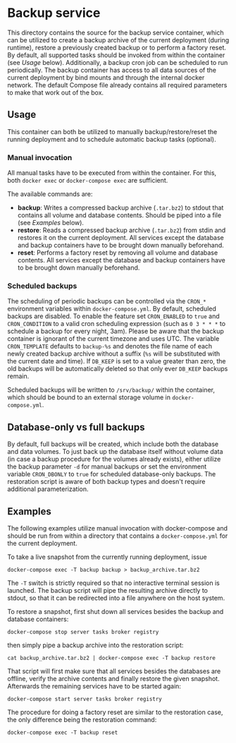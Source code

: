 # Backup service
This directory contains the source for the backup service container, which can be utilized to create a backup archive of the current deployment (during runtime), restore a previously created backup or to perform a factory reset. By default, all supported tasks should be invoked from within the container (see <em>Usage</em> below). Additionally, a backup cron job can be scheduled to run periodically. The backup container has access to all data sources of the current deployment by bind mounts and through the internal docker network. The default Compose file already contains all required parameters to make that work out of the box.

## Usage
This container can both be utilized to manually backup/restore/reset the running deployment and to schedule automatic backup tasks (optional).

### Manual invocation
All manual tasks have to be executed from within the container. For this, both `docker exec` or `docker-compose exec` are sufficient.

The available commands are:

* **backup**: Writes a compressed backup archive (`.tar.bz2`) to stdout that contains all volume and database contents. Should be piped into a file (see <em>Examples</em> below).
* **restore**: Reads a compressed backup archive (`.tar.bz2`) from stdin and restores it on the current deployment. All services except the database and backup containers have to be brought down manually beforehand.
* **reset**: Performs a factory reset by removing all volume and database contents. All services except the database and backup containers have to be brought down manually beforehand.

### Scheduled backups
The scheduling of periodic backups can be controlled via the `CRON_*` environment variables within `docker-compose.yml`. By default, scheduled backups are disabled. To enable the feature set `CRON_ENABLED` to `true` and `CRON_CONDITION` to a valid cron scheduling expression (such as `0 3 * * *` to schedule a backup for every night, 3am). Please be aware that the backup container is ignorant of the current timezone and uses UTC. The variable `CRON_TEMPLATE` defaults to `backup-%s` and denotes the file name of each newly created backup archive without a suffix (`%s` will be substituted with the current date and time). If `DB_KEEP` is set to a value greater than zero, the old backups will be automatically deleted so that only ever `DB_KEEP` backups remain.

Scheduled backups will be written to `/srv/backup/` within the container, which should be bound to an external storage volume in `docker-compose.yml`.

## Database-only vs full backups
By default, full backups will be created, which include both the database and data volumes. To just back up the database itself without volume data (in case a backup procedure for the volumes already exists), either utilize the backup parameter `-d` for manual backups or set the environment variable `CRON_DBONLY` to `true` for scheduled database-only backups. The restoration script is aware of both backup types and doesn't require additional parameterization.

## Examples
The following examples utilize manual invocation with docker-compose and should be run from within a directory that contains a `docker-compose.yml` for the current deployment.

To take a live snapshot from the currently running deployment, issue

`docker-compose exec -T backup backup > backup_archive.tar.bz2`

The `-T` switch is strictly required so that no interactive terminal session is launched. The backup script will pipe the resulting archive directly to stdout, so that it can be redirected into a file anywhere on the host system.

To restore a snapshot, first shut down all services besides the backup and database containers:

`docker-compose stop server tasks broker registry`

then simply pipe a backup archive into the restoration script:

`cat backup_archive.tar.bz2 | docker-compose exec -T backup restore`

That script will first make sure that all services besides the databases are offline, verify the archive contents and finally restore the given snapshot. Afterwards the remaining services have to be started again:

`docker-compose start server tasks broker registry`

The procedure for doing a factory reset are similar to the restoration case, the only difference being the restoration command:

`docker-compose exec -T backup reset`
